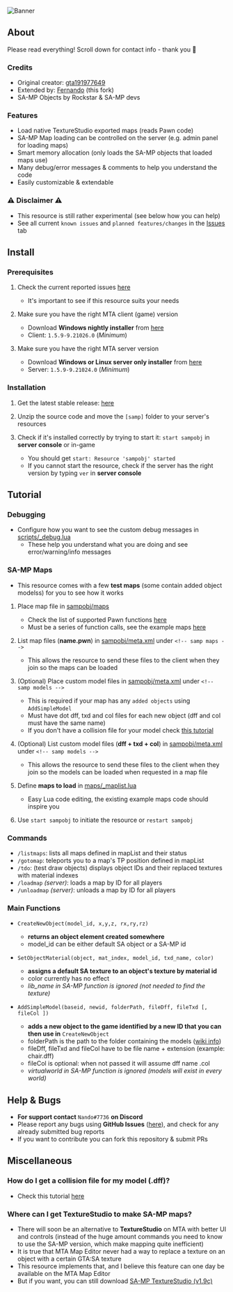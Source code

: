 ![Banner](https://i.imgur.com/8cfN2d9.png)

## About

Please read everything! Scroll down for contact info - thank you 💖

### Credits

* Original creator: [gta191977649](https://github.com/gta191977649)
* Extended by: [Fernando](https://github.com/Fernando-A-Rocha) (this fork)
* SA-MP Objects by Rockstar & SA-MP devs

### Features

* Load native TextureStudio exported maps (reads Pawn code)
* SA-MP Map loading can be controlled on the server (e.g. admin panel for loading maps)
* Smart memory allocation (only loads the SA-MP objects that loaded maps use)
* Many debug/error messages & comments to help you understand the code
* Easily customizable & extendable

### ⚠️ Disclaimer ⚠️

* This resource is still rather experimental (see below how you can help)
* See all current `known issues` and `planned features/changes` in the [Issues](https://github.com/Fernando-A-Rocha/MTA-SAMP-OBJ/issues) tab

## Install

### Prerequisites

1. Check the current reported issues [here](https://github.com/Fernando-A-Rocha/MTA-SAMP-OBJ/issues)

    * It's important to see if this resource suits your needs


2. Make sure you have the right MTA client (game) version

    * Download **Windows nightly installer** from [here](https://nightly.mtasa.com/)
    * Client: `1.5.9-9.21026.0` (*Minimum*)

3. Make sure you have the right MTA server version

    * Download **Windows or Linux server only installer** from [here](https://nightly.mtasa.com/)
    * Server: `1.5.9-9.21024.0` (*Minimum*)

### Installation

1. Get the latest stable release: [here](https://github.com/Fernando-A-Rocha/MTA-SAMP-OBJ/releases/latest)

2. Unzip the source code and move the `[samp]` folder to your server's resources

3. Check if it's installed correctly by trying to start it: `start sampobj` in **server console** or in-game

    * You should get `start: Resource 'sampobj' started`
    * If you cannot start the resource, check if the server has the right version by typing `ver` in **server console**

## Tutorial

### Debugging

* Configure how you want to see the custom debug messages in [scripts/_debug.lua](%5Bsamp%5D/sampobj/scripts/_debug.lua)
  * These help you understand what you are doing and see error/warning/info messages

### SA-MP Maps

* This resource comes with a few **test maps** (some contain added object modelss) for you to see how it works

1. Place map file in [sampobj/maps](%5Bsamp%5D/sampobj/maps)
    * Check the list of supported Pawn functions [here](#main-functions)
    * Must be a series of function calls, see the example maps [here](%5Bsamp%5D/sampobj/maps)

2. List map files (**name.pwn**) in [sampobj/meta.xml](%5Bsamp%5D/sampobj/meta.xml) under `<!-- samp maps -->`
    * This allows the resource to send these files to the client when they join so the maps can be loaded

3. (Optional) Place custom model files in [sampobj/meta.xml](%5Bsamp%5D/sampobj/meta.xml) under `<!-- samp models -->`
    * This is required if your map has any `added objects` using `AddSimpleModel` 
    * Must have dot dff, txd and col files for each new object (dff and col must have the same name)
    * If you don't have a collision file for your model check [this tutorial](%5Bsamp%5D/sampobj/models/_TUTORIAL.md)

4. (Optional) List custom model files (**dff + txd + col**) in [sampobj/meta.xml](%5Bsamp%5D/sampobj/meta.xml) under `<!-- samp models -->`
    * This allows the resource to send these files to the client when they join so the models can be loaded when requested in a map file

5. Define **maps to load** in [maps/_maplist.lua](%5Bsamp%5D/sampobj/maps/_maplist.lua)
    * Easy Lua code editing, the existing example maps code should inspire you

6. Use `start sampobj` to initiate the resource or `restart sampobj`

### Commands

* `/listmaps`: lists all maps defined in mapList and their status
* `/gotomap`: teleports you to a map's TP position defined in mapList
* `/tdo`: (test draw objects) displays object IDs and their replaced textures with material indexes
* `/loadmap` *(server)*: loads a map by ID for all players
* `/unloadmap` *(server)*: unloads a map by ID for all players

### Main Functions

* `CreateNewObject(model_id, x,y,z, rx,ry,rz)` 
  * __returns an object element created somewhere__
  * model_id can be either default SA object or a SA-MP id

* `SetObjectMaterial(object, mat_index, model_id, txd_name, color)`
  * __assigns a default SA texture to an object's texture by material id__
  * color currently has no effect
  * *lib_name in SA-MP function is ignored (not needed to find the texture)*

* `AddSimpleModel(baseid, newid, folderPath, fileDff, fileTxd [, fileCol ])`
  * __adds a new object to the game identified by a new ID that you can then use in__ `CreateNewObject`
  * folderPath is the path to the folder containing the models ([wiki info](https://wiki.multitheftauto.com/wiki/Filepath))
  * fileDff, fileTxd and fileCol have to be file name + extension (example: chair.dff)
  * fileCol is optional: when not passed it will assume dff name .col
  * *virtualworld in SA-MP function is ignored (models will exist in every world)*

## Help & Bugs

* **For support contact** `Nando#7736` **on Discord**
* Please report any bugs using **GitHub Issues** ([here](https://github.com/Fernando-A-Rocha/MTA-SAMP-OBJ/issues)), and check for any already submitted bug reports
* If you want to contribute you can fork this repository & submit PRs

## Miscellaneous

### How do I get a collision file for my model (.dff)?

* Check this tutorial [here](%5Bsamp%5D/sampobj/models/_TUTORIAL.md)

### Where can I get TextureStudio to make SA-MP maps?

* There will soon be an alternative to **TextureStudio** on MTA with better UI and controls (instead of the huge amount commands you need to know to use the SA-MP version, which make mapping quite inefficient)
* It is true that MTA Map Editor never had a way to replace a texture on an object with a certain GTA:SA texture
* This resource implements that, and I believe this feature can one day be available on the MTA Map Editor
* But if you want, you can still download [SA-MP TextureStudio (v1.9c)](https://github.com/Crayder/Texture-Studio/releases/tag/v1.9c)
